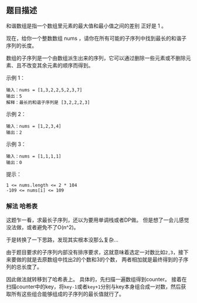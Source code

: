 ## 题目描述
和谐数组是指一个数组里元素的最大值和最小值之间的差别 正好是 1 。

现在，给你一个整数数组 nums ，请你在所有可能的子序列中找到最长的和谐子序列的长度。

数组的子序列是一个由数组派生出来的序列，它可以通过删除一些元素或不删除元素、且不改变其余元素的顺序而得到。

示例 1：
```
输入：nums = [1,3,2,2,5,2,3,7]
输出：5
解释：最长的和谐子序列是 [3,2,2,2,3]
```
示例 2：
```
输入：nums = [1,2,3,4]
输出：2
```
示例 3：
```
输入：nums = [1,1,1,1]
输出：0
```

提示：
```
1 <= nums.length <= 2 * 104
-109 <= nums[i] <= 109
```

### 解法 哈希表
这题乍一看，求最长子序列，还以为要用单调栈或者DP做。
但是想了一会儿感觉没法做，或者避免不了O(n^2)。

于是转换了一下思路，发现其实根本没那么复杂…

由于题目要求的子序列内部没有排序要求，这就意味着选定一对数比如`2,3`，接下来要做的就是去原数组中找出2的个数和3的个数，
两者相加就是最终得到的子序列的总长度了。

因此做法就转移到了哈希表上。
具体的，先扫描一遍数组得到counter。
接着在扫描counter中的key，将`key-1`或者`key+1`分别与key本身组合成一对数，然后获取所有这些组合能够组成的子序列的最长值就行了。